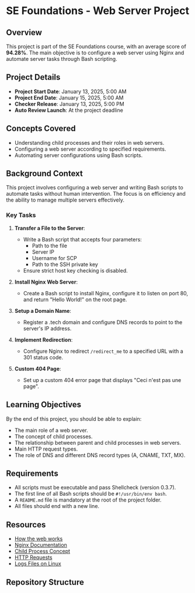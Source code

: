 # SE Foundations - Web Server Project  

## Overview  
This project is part of the SE Foundations course, with an average score of **94.28%**. The main objective is to configure a web server using Nginx and automate server tasks through Bash scripting.  

## Project Details  
- **Project Start Date**: January 13, 2025, 5:00 AM  
- **Project End Date**: January 15, 2025, 5:00 AM  
- **Checker Release**: January 13, 2025, 5:00 PM  
- **Auto Review Launch**: At the project deadline  

## Concepts Covered  
- Understanding child processes and their roles in web servers.  
- Configuring a web server according to specified requirements.  
- Automating server configurations using Bash scripts.  

## Background Context  
This project involves configuring a web server and writing Bash scripts to automate tasks without human intervention. The focus is on efficiency and the ability to manage multiple servers effectively.  

### Key Tasks  
1. **Transfer a File to the Server**:  
   - Write a Bash script that accepts four parameters:  
     - Path to the file  
     - Server IP  
     - Username for SCP  
     - Path to the SSH private key  
   - Ensure strict host key checking is disabled.  

2. **Install Nginx Web Server**:  
   - Create a Bash script to install Nginx, configure it to listen on port 80, and return "Hello World!" on the root page.  

3. **Setup a Domain Name**:  
   - Register a .tech domain and configure DNS records to point to the server's IP address.  

4. **Implement Redirection**:  
   - Configure Nginx to redirect `/redirect_me` to a specified URL with a 301 status code.  

5. **Custom 404 Page**:  
   - Set up a custom 404 error page that displays "Ceci n'est pas une page".  

## Learning Objectives  
By the end of this project, you should be able to explain:  
- The main role of a web server.  
- The concept of child processes.  
- The relationship between parent and child processes in web servers.  
- Main HTTP request types.  
- The role of DNS and different DNS record types (A, CNAME, TXT, MX).  

## Requirements  
- All scripts must be executable and pass Shellcheck (version 0.3.7).  
- The first line of all Bash scripts should be `#!/usr/bin/env bash`.  
- A `README.md` file is mandatory at the root of the project folder.  
- All files should end with a new line.  

## Resources  
- [How the web works](https://www.example.com)  
- [Nginx Documentation](https://nginx.org/en/docs/)  
- [Child Process Concept](https://www.example.com)  
- [HTTP Requests](https://www.example.com)  
- [Logs Files on Linux](https://www.example.com)  

## Repository Structure  
